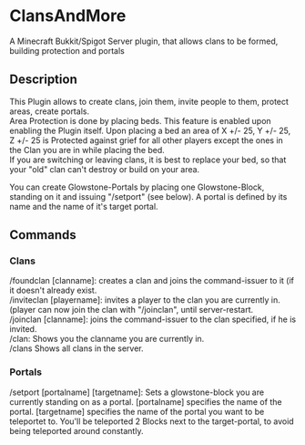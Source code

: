 # ClansAndMore
A Minecraft Bukkit/Spigot Server plugin, that allows clans to be formed, building protection and portals
## Description
This Plugin allows to create clans, join them, invite people to them, protect areas, create portals.  
Area Protection is done by placing beds. This feature is enabled upon enabling the Plugin itself. Upon placing a bed an area of X +/- 25, Y +/- 25, Z +/- 25 is Protected against grief for all other players except the ones in the Clan you are in while placing the bed.  
If you are switching or leaving clans, it is best to replace your bed, so that your "old" clan can't destroy or build on your area.
  
You can create Glowstone-Portals by placing one Glowstone-Block, standing on it and issuing "/setport" (see below). A portal is defined by its name and the name of it's target portal.  
## Commands
### Clans
/foundclan [clanname]: creates a clan and joins the command-issuer to it (if it doesn't already exist.  
/inviteclan [playername]: invites a player to the clan you are currently in. (player can now join the clan with "/joinclan", until server-restart.  
/joinclan [clanname]: joins the command-issuer to the clan specified, if he is invited.  
/clan: Shows you the clanname you are currently in.  
/clans Shows all clans in the server.  
### Portals
/setport [portalname] [targetname]: Sets a glowstone-block you are currently standing on as a portal. [portalname] specifies the name of the portal. [targetname] specifies the name of the portal you want to be teleportet to. You'll be teleported 2 Blocks next to the target-portal, to avoid being teleported around constantly.  
